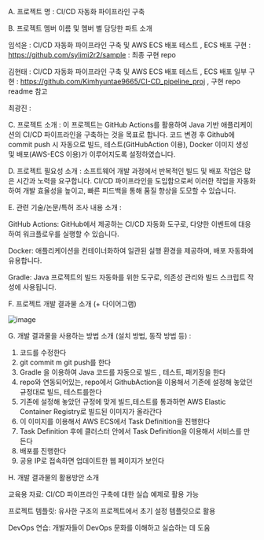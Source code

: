 A.	프로젝트 명 : CI/CD 자동화 파이프라인 구축 

B.	프로젝트 멤버 이름 및 멤버 별 담당한 파트 소개

임석윤 : CI/CD 자동화 파이프라인 구축 및 AWS ECS 배포 테스트 , ECS 배포 구현 : https://github.com/sylimi2r2/sample : 최종 구현 repo 

김현태 : CI/CD 자동화 파이프라인 구축 및 AWS ECS 배포 테스트 , ECS 배포 일부 구현 : https://github.com/Kimhyuntae9665/CI-CD_pipeline_proj , 구현 repo readme 참고 

최광진 : 

C.	프로젝트 소개 : 이 프로젝트는 GitHub Actions를 활용하여 Java 기반 애플리케이션의 CI/CD 파이프라인을 구축하는 것을 목표로 합니다. 코드 변경 후 Github에 commit push  시 자동으로 빌드, 테스트(GitHubAction 이용), Docker 이미지 생성 및 배포(AWS-ECS 이용)가 이루어지도록 설정하였습니다.

D.	프로젝트 필요성 소개 : 소프트웨어 개발 과정에서 반복적인 빌드 및 배포 작업은 많은 시간과 노력을 요구합니다. CI/CD 파이프라인을 도입함으로써 이러한 작업을 자동화하여 개발 효율성을 높이고, 빠른 피드백을 통해 품질 향상을 도모할 수 있습니다.

E.	관련 기술/논문/특허 조사 내용 소개 : 

GitHub Actions: GitHub에서 제공하는 CI/CD 자동화 도구로, 다양한 이벤트에 대응하여 워크플로우를 실행할 수 있습니다.

Docker: 애플리케이션을 컨테이너화하여 일관된 실행 환경을 제공하며, 배포 자동화에 유용합니다.

Gradle: Java 프로젝트의 빌드 자동화를 위한 도구로, 의존성 관리와 빌드 스크립트 작성에 사용됩니다.



F.	프로젝트 개발 결과물 소개 (+ 다이어그램)


![image](https://github.com/user-attachments/assets/b6d594ad-46d1-43b4-b6b3-2f80b03596e6)


G.	개발 결과물을 사용하는 방법 소개 (설치 방법, 동작 방법 등) : 
1. 코드를 수정한다
2. git commit m git push를 한다
3. Gradle 을 이용하여 Java 코드를 자동으로 빌드 , 테스트, 패키징을 한다 
4. repo와 연동되어있는, repo에서 GithubAction을 이용해서 기존에 설정해 놓았던 규정대로 빌드, 테스트를한다
5. 기존에 설정해 놓았던 규정에 맞게 빌드,테스트를 통과하면 AWS Elastic Container Registry로 빌드된 이미지가 올라간다
6. 이 이미지를 이용해서 AWS ECS에서 Task Definition을 진행한다
7. Task Definition 후에 클러스터 안에서 Task Definition을 이용해서 서비스를 만든다
8. 배포를 진행한다
9. 공용 IP로 접속하면 업데이트한 웹 페이지가 보인다   

H.	개발 결과물의 활용방안 소개

교육용 자료: CI/CD 파이프라인 구축에 대한 실습 예제로 활용 가능

프로젝트 템플릿: 유사한 구조의 프로젝트에서 초기 설정 템플릿으로 활용

DevOps 연습: 개발자들이 DevOps 문화를 이해하고 실습하는 데 도움
